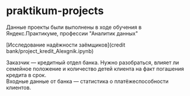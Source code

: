 # praktikum-projects

Данные проекты были выполнены в ходе обучения в Яндекс.Практикуме, профессии "Аналитик данных"

[Исследование надёжности заёмщиков](credit bank/project_kredit_Alexgnik.ipynb) 

Заказчик — кредитный отдел банка. Нужно разобраться, влияет ли семейное положение и 
количество детей клиента на факт погашения кредита в срок.   
Входные данные от банка — статистика о платёжеспособности клиентов.